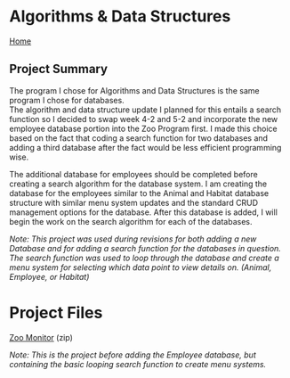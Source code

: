 # Algorithms & Data Structures

[Home](/index.md)

## Project Summary

The program I chose for Algorithms and Data Structures is the same program I chose for databases.  
The algorithm and data structure update I planned for this entails a search function so I decided 
to swap week 4-2 and 5-2 and incorporate the new employee database portion into the Zoo Program 
first.  I made this choice based on the fact that coding a search function for two databases and 
adding a third database after the fact would be less efficient programming wise.  

The additional database for employees should be completed before creating a search algorithm for 
the database system.  I am creating the database for the employees similar to the Animal and 
Habitat database structure with similar menu system updates and the standard CRUD management 
options for the database.  After this database is added, I will begin the work on the search 
algorithm for each of the databases.

_Note: This project was used during revisions for both adding a new Database and for adding a search
function for the databases in question.  The search function was used to loop through the database
and create a menu system for selecting which data point to view details on.  (Animal, Employee, or
Habitat)_

# Project Files
[Zoo Monitor](/ZooMonitor.zip) (zip)

_Note: This is the project before adding the Employee database, but containing the basic looping
search function to create menu systems._
